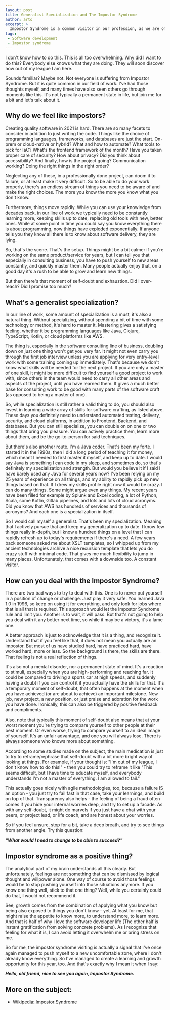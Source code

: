 ```yaml
---
layout: post
title: Generalist Specialization and The Impostor Syndrome
author: arto
excerpt: >
  Impostor Syndrome is a common visitor in our profession, as we are often in charge of shaping the world of the future, while boldly going to new, unknown areas. In this article I'll touch on what it is, how to recognize it, what to do about it, and how does it relate to being a generalist.
tags:
 - Software development
 - Impostor syndrome
---
```


I don't know how to do this. This is all too overwhelming. Why did I want to do this? Everybody else knows what they are doing. They will soon discover how out of my league I am here.

Sounds familiar? Maybe not. Not everyone is suffering from Impostor Syndrome. But it is quite common in our field of work. I've had those thoughts myself, and many times have also seen others go through moments like this. It's not typically a permanent state in life, but join me for a bit and let's talk about it.

## Why do we feel like impostors?

Creating quality software in 2021 is hard. There are so many facets to consider in addition to just writing the code. Things like the choice of programming languages, frameworks, and databases are just the start. On-prem or cloud-native or hybrid? What and how to automate? What tools to pick for IaC?  What's the frontend framework of the month? Have you taken proper care of security? How about privacy? Did you think about accessibility? And finally, how is the project going? Communication working? Doing the right things in the right order?

Neglecting any of these, in a professionally done project, can doom it to failure, or at least make it very difficult. So to be able to do your work properly, there's an endless stream of things you need to be aware of and make the right choices. The more you know the more you know what you don't know.

Furthermore, things move rapidly. While you can use your knowledge from decades back, in our line of work we typically need to be constantly learning more, keeping skills up to date, replacing old tools with new, better ones. While at some point in time you could say you know everything there is about programming, now things have exploded exponentially. If anyone tells you they know all there is to know about software delivery, they are lying.

So, that's the scene. That's the setup. Things might be a bit calmer if you're working on the same product/service for years, but I can tell you that especially in consulting business, you have to push yourself to new areas constantly, and quickly master them. Many people actually enjoy that, on a good day it's a rush to be able to grow and learn new things.

But then there's that moment of self-doubt and exhaustion. Did I over-reach? Did I promise too much?

## What's a generalist specialization?

In our line of work, some amount of specialization is a must, it's also a natural thing. Without specializing, without spending a bit of time with some technology or method, it's hard to master it. Mastering gives a satisfying feeling, whether it be programming languages like Java, Clojure, TypeScript, Kotlin, or cloud platforms like AWS.

The thing is, especially in the software consulting line of business, doubling down on just one thing won't get you very far. It might not even carry you through the first job interview unless you are applying for very entry-level work with some training coming up immediately. That's because we don't know what skills will be needed for the next project. If you are only a master of one skill, it might be more difficult to find yourself a good project to work with, since others in the team would need to carry all other areas and aspects of the project, until you have learned them. It gives a much better base for consulting work to be good with many parts of the software craft (as opposed to being a master of one).

So, while specialization is still rather a valid thing to do, you should also invest in learning a wide array of skills for software crafting, as listed above. These days you definitely need to understand automated testing, delivery, security, and cloud platforms, in addition to Frontend, Backend, and databases. But you can still specialize, you can double on on one or two things that bring you pleasure. You can actively practice them, learn more about them, and be the go-to-person for said techniques.

But there's also another route. I'm a Java coder. That's been my forte. I started it in the 1990s, then I did a long period of teaching it for money, which meant I needed to first master it myself, and keep up to date. I would say Java is something I can code in my sleep, and sometimes do, so that's definitely my specialization and strength. But would you believe it if I said I have barely used any Java for several years now? I've been relying on my 25 years of experience on all things, and my ability to rapidly pick up new things based on that. If I drew my skills profile right now it would be crazy. I can do many things. Some might argue even any things. My recent years have been filled for example by Splunk and Excel coding, a lot of Python, Scala, some Kotlin, Gitlab pipelines, and lots and lots of cloud acronyms. Did you know that AWS has hundreds of services and thousands of acronyms? And each one is a specialization in itself.

So I would call myself a generalist. That's been my specialization. Meaning that I actively pursue that and keep my generalization up to date. I know few things really in-depth, but I know a hundred things on a level that I can rapidly refresh up to today's requirements if there's a need. A few years back someone asked me about XSLT templates, so I whipped up from my ancient technologies archive a nice recursion template that lets you do crazy stuff with minimal code. That gives me much flexibility to jump in many places. Unfortunately, that comes with a downside too. A constant visitor.

## How can you deal with the Impostor Syndrome?

There are two bad ways to try to deal with this. One is to never put yourself in a position of change or challenge. Just play it very safe. You learned Java 1.0 in 1996, so keep on using it for everything, and only look for jobs where that is all that is required. This approach would let the Impostor Syndrome rule and limit you. Another is to wait, it will pass. But that's not going to help you deal with it any better next time, so while it may be a victory, it's a lame one.

A better approach is just to acknowledge that it is a thing, and recognize it. Understand that if you feel like that, it does not mean you actually are an impostor. But most of us have studied hard, have practiced hard, have worked hard, more or less. So the background is there, the skills are there. That feeling is not a real reflection of things.

It's also not a mental disorder, nor a permanent state of mind. It's a reaction to stimuli, especially when you are high-performing and reaching far. It could be compared to driving a sports car at high speeds, and suddenly having a doubt if you can control it if you actually have the skills for that. It's a temporary moment of self-doubt, that often happens at the moment when you have achieved (or are about to achieve) an important milestone. New job, new project, a new position, or just praise and adoration for the work you have done. Ironically, this can also be triggered by positive feedback and compliments.

Also, note that typically this moment of self-doubt also means that at your worst moment you're trying to compare yourself to other people at their best moment. Or even worse, trying to compare yourself to an ideal image of yourself. It's an unfair advantage, and one you will always lose. There is always someone who knows more about something.

According to some studies made on the subject, the main medication is just to try to reframe/rephrase that self-doubt with a bit more bright way of looking at things. For example, if your thought is: "I'm out of my league, I don't know how to do this!" - then you could try to reframe it like "This seems difficult, but I have time to educate myself, and everybody understands I'm not a master of everything. I am allowed to fail."  

This actually goes nicely with agile methodologies, too, because a failure IS an option - you just try to fail fast in that case, take your learnings, and build on top of that. Transparency also helps - the feeling of being a fraud often comes if you hide your internal worries deep, and try to set up a facade. As with any self-doubt, it might do marvels if you just have a chat with your peers, or project lead, or life coach, and are honest about your worries.  

So if you feel unsure, stop for a bit, take a deep breath, and try to see things from another angle. Try this question:

***"What would I need to change to be able to succeed?"***

## Impostor syndrome as a positive thing?

The analytical part of my brain understands all this clearly. But unfortunately, feelings are not something that can be dismissed by logical thought and willpower alone. One way of course to avoid those feelings would be to stop pushing yourself into those situations anymore. If you know one thing well, stick to that one thing? Well, while you certainly could do that, I would not recommend it.

See, growth comes from the combination of applying what you know but being also exposed to things you don't know - yet. At least for me, that might raise the appetite to know more, to understand more, to learn more. And that is half of why I love the software developer life (The other half is instant gratification from solving concrete problems). As I recognize that feeling for what it is, I can avoid letting it overwhelm me or bring stress on me.

So for me, the impostor syndrome visiting is actually a signal that I've once again managed to push myself to a new uncomfortable zone, where I don't already know everything. So I've managed to create a learning and growth opportunity for this year, too. And that's exactly why I mean it when I say:

***Hello, old friend, nice to see you again, Impostor Syndrome.***


## More on the subject:

- [Wikipedia: Impostor Syndrome](https://en.wikipedia.org/wiki/Impostor_syndrome)







